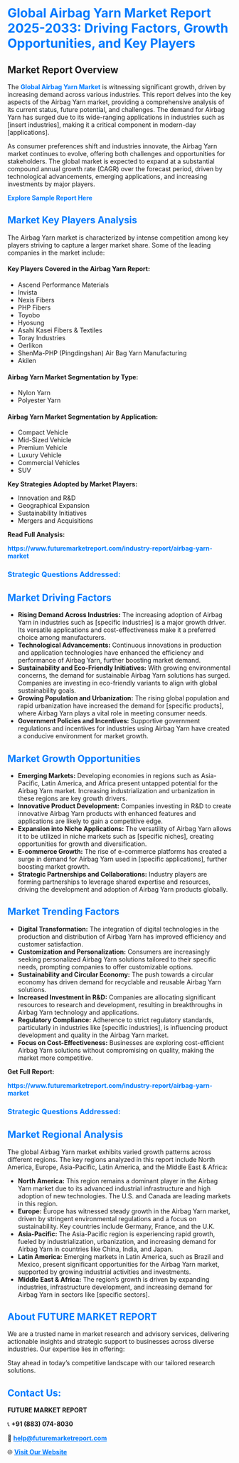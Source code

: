 <h1 style="color: #007BFF;">Global Airbag Yarn Market Report 2025-2033: Driving Factors, Growth Opportunities, and Key Players</h1>

<section id="overview">
<h2>Market Report Overview</h2>
<p>The <a href="https://www.futuremarketreport.com/industry-report/airbag-yarn-market" style="color: #007BFF; text-decoration: none;"><strong>Global Airbag Yarn Market</strong></a> is witnessing significant growth, driven by increasing demand across various industries. This report delves into the key aspects of the Airbag Yarn market, providing a comprehensive analysis of its current status, future potential, and challenges. The demand for Airbag Yarn has surged due to its wide-ranging applications in industries such as [insert industries], making it a critical component in modern-day [applications].</p>
<p>As consumer preferences shift and industries innovate, the Airbag Yarn market continues to evolve, offering both challenges and opportunities for stakeholders. The global market is expected to expand at a substantial compound annual growth rate (CAGR) over the forecast period, driven by technological advancements, emerging applications, and increasing investments by major players.</p>
</section>

<section id="overview">
<p><a href="https://www.futuremarketreport.com/request-sample/reportId=60465" style="color: #007BFF; text-decoration: none;"><strong>Explore Sample Report Here</strong></a></p>
</section>

<section id="key-players">
<h2 style="color: #007BFF;">Market Key Players Analysis</h2>
<p>The Airbag Yarn market is characterized by intense competition among key players striving to capture a larger market share. Some of the leading companies in the market include:</p>
<h4>Key Players Covered in the Airbag Yarn Report:</h4>
<ul><li>Ascend Performance Materials</li><li>Invista</li><li>Nexis Fibers</li><li>PHP Fibers</li><li>Toyobo</li><li>Hyosung</li><li>Asahi Kasei Fibers &amp; Textiles</li><li>Toray Industries</li><li>Oerlikon</li><li>ShenMa-PHP (Pingdingshan) Air Bag Yarn Manufacturing</li><li>Akilen</li></ul>
<h4>Airbag Yarn Market Segmentation by Type:</h4>
<ul><li>Nylon Yarn</li><li>Polyester Yarn</li></ul>

<h4>Airbag Yarn Market Segmentation by Application:</h4>
<ul><li>Compact Vehicle</li><li>Mid-Sized Vehicle</li><li>Premium Vehicle</li><li>Luxury Vehicle</li><li>Commercial Vehicles</li><li>SUV</li></ul>
<p><strong>Key Strategies Adopted by Market Players:</strong></p>
<ul>
<li>Innovation and R&D</li>
<li>Geographical Expansion</li>
<li>Sustainability Initiatives</li>
<li>Mergers and Acquisitions</li>
</ul>
</section>

<section>
<p><strong>Read Full Analysis: </strong></p><a href="https://www.futuremarketreport.com/industry-report/airbag-yarn-market" style="color: #007BFF; text-decoration: none;"><strong>https://www.futuremarketreport.com/industry-report/airbag-yarn-market</strong></a>
<h3 style="color: #007BFF;">Strategic Questions Addressed:</h3>
</section>

<section id="driving-factors">
<h2 style="color: #007BFF;">Market Driving Factors</h2>
<ul>
<li><strong>Rising Demand Across Industries:</strong> The increasing adoption of Airbag Yarn in industries such as [specific industries] is a major growth driver. Its versatile applications and cost-effectiveness make it a preferred choice among manufacturers.</li>
<li><strong>Technological Advancements:</strong> Continuous innovations in production and application technologies have enhanced the efficiency and performance of Airbag Yarn, further boosting market demand.</li>
<li><strong>Sustainability and Eco-Friendly Initiatives:</strong> With growing environmental concerns, the demand for sustainable Airbag Yarn solutions has surged. Companies are investing in eco-friendly variants to align with global sustainability goals.</li>
<li><strong>Growing Population and Urbanization:</strong> The rising global population and rapid urbanization have increased the demand for [specific products], where Airbag Yarn plays a vital role in meeting consumer needs.</li>
<li><strong>Government Policies and Incentives:</strong> Supportive government regulations and incentives for industries using Airbag Yarn have created a conducive environment for market growth.</li>
</ul>
</section>

<section id="growth-opportunities">
<h2 style="color: #007BFF;">Market Growth Opportunities</h2>
<ul>
<li><strong>Emerging Markets:</strong> Developing economies in regions such as Asia-Pacific, Latin America, and Africa present untapped potential for the Airbag Yarn market. Increasing industrialization and urbanization in these regions are key growth drivers.</li>
<li><strong>Innovative Product Development:</strong> Companies investing in R&D to create innovative Airbag Yarn products with enhanced features and applications are likely to gain a competitive edge.</li>
<li><strong>Expansion into Niche Applications:</strong> The versatility of Airbag Yarn allows it to be utilized in niche markets such as [specific niches], creating opportunities for growth and diversification.</li>
<li><strong>E-commerce Growth:</strong> The rise of e-commerce platforms has created a surge in demand for Airbag Yarn used in [specific applications], further boosting market growth.</li>
<li><strong>Strategic Partnerships and Collaborations:</strong> Industry players are forming partnerships to leverage shared expertise and resources, driving the development and adoption of Airbag Yarn products globally.</li>
</ul>
</section>

<section id="trending-factors">
<h2 style="color: #007BFF;">Market Trending Factors</h2>
<ul>
<li><strong>Digital Transformation:</strong> The integration of digital technologies in the production and distribution of Airbag Yarn has improved efficiency and customer satisfaction.</li>
<li><strong>Customization and Personalization:</strong> Consumers are increasingly seeking personalized Airbag Yarn solutions tailored to their specific needs, prompting companies to offer customizable options.</li>
<li><strong>Sustainability and Circular Economy:</strong> The push towards a circular economy has driven demand for recyclable and reusable Airbag Yarn solutions.</li>
<li><strong>Increased Investment in R&D:</strong> Companies are allocating significant resources to research and development, resulting in breakthroughs in Airbag Yarn technology and applications.</li>
<li><strong>Regulatory Compliance:</strong> Adherence to strict regulatory standards, particularly in industries like [specific industries], is influencing product development and quality in the Airbag Yarn market.</li>
<li><strong>Focus on Cost-Effectiveness:</strong> Businesses are exploring cost-efficient Airbag Yarn solutions without compromising on quality, making the market more competitive.</li>
</ul>
</section>

<section>
<p><strong>Get Full Report: </strong></p><a href="https://www.futuremarketreport.com/industry-report/airbag-yarn-market" style="color: #007BFF; text-decoration: none;"><strong>https://www.futuremarketreport.com/industry-report/airbag-yarn-market</strong></a>
<h3 style="color: #007BFF;">Strategic Questions Addressed:</h3>
</section>


<section id="regional-analysis">
<h2 style="color: #007BFF;">Market Regional Analysis</h2>
<p>The global Airbag Yarn market exhibits varied growth patterns across different regions. The key regions analyzed in this report include North America, Europe, Asia-Pacific, Latin America, and the Middle East & Africa:</p>
<ul>
<li><strong>North America:</strong> This region remains a dominant player in the Airbag Yarn market due to its advanced industrial infrastructure and high adoption of new technologies. The U.S. and Canada are leading markets in this region.</li>
<li><strong>Europe:</strong> Europe has witnessed steady growth in the Airbag Yarn market, driven by stringent environmental regulations and a focus on sustainability. Key countries include Germany, France, and the U.K.</li>
<li><strong>Asia-Pacific:</strong> The Asia-Pacific region is experiencing rapid growth, fueled by industrialization, urbanization, and increasing demand for Airbag Yarn in countries like China, India, and Japan.</li>
<li><strong>Latin America:</strong> Emerging markets in Latin America, such as Brazil and Mexico, present significant opportunities for the Airbag Yarn market, supported by growing industrial activities and investments.</li>
<li><strong>Middle East & Africa:</strong> The region’s growth is driven by expanding industries, infrastructure development, and increasing demand for Airbag Yarn in sectors like [specific sectors].</li>
</ul>
</section>

<footer>
<h2 style="color: #007BFF;">About FUTURE MARKET REPORT</h2>
<p>We are a trusted name in market research and advisory services, delivering actionable insights and strategic support to businesses across diverse industries. Our expertise lies in offering:</p>

<p>Stay ahead in today’s competitive landscape with our tailored research solutions.</p>

<h2 style="color: #007BFF;">Contact Us:</h2>
<p><strong>FUTURE MARKET REPORT</strong></p>
<p>📞 <strong>+91 (883) 074-8030</strong></p>
<p>📧 <strong><a href="mailto:help@futuremarketreport.com" style="color: #007BFF;">help@futuremarketreport.com</a></strong></p>
<p>🌐 <strong><a href="https://www.futuremarketreport.com/" style="color: #007BFF;">Visit Our Website</a></strong></p>
</footer>